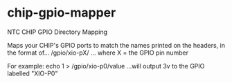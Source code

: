 # chip-gpio-mapper
NTC CHIP GPIO Directory Mapping

Maps your CHIP's GPIO ports to match the names printed on the headers, in the format of...
/gpio/xio-pX/
... where X = the GPIO pin number

For example:
echo 1 > /gpio/xio-p0/value
...will output 3v to the GPIO labelled "XIO-P0"

